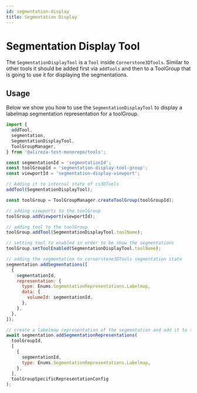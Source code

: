 ```yaml
---
id: segmentation-display
title: Segmentation Display
---
```


# Segmentation Display Tool

The `SegmentationDisplayTool` is a `Tool` inside `Cornerstone3DTools`.
Similar to other tools it should be added first via `addTools` and then
to a ToolGroup that is going to use it for displaying the segmentations.

## Usage

Below we show you how to use the `SegmentationDisplayTool` to display
a labelmap segmentation representation for a toolGroup.

```js
import {
  addTool,
  segmentation,
  SegmentationDisplayTool,
  ToolGroupManager,
} from '@alireza-test-monorepo/tools';

const segmentationId = 'segmentationId';
const toolGroupId = 'segmentation-display-tool-group';
const viewportId = 'segmentation-display-viewport';

// Adding it to internal state of cs3DTools
addTool(SegmentationDisplayTool);

const toolGroup = ToolGroupManager.createToolGroup(toolGroupId);

// adding viewports to the toolGroup
toolGroup.addViewport(viewportId);

// adding tool to the toolGroup
toolGroup.addTool(SegmentationDisplayTool.toolName);

// setting tool to enabled in order to be show the segmentations
toolGroup.setToolEnabled(SegmentationDisplayTool.toolName);

// adding the segmentation to cornerstone3DTools segmentation state
segmentation.addSegmentations([
  {
    segmentationId,
    representation: {
      type: Enums.SegmentationRepresentations.Labelmap,
      data: {
        volumeId: segmentationId,
      },
    },
  },
]);

// create a labelmap representation of the segmentation and add it to the toolGroup
await segmentation.addSegmentationRepresentations(
  toolGroupId,
  [
    {
      segmentationId,
      type: Enums.SegmentationRepresentations.Labelmap,
    },
  ],
  toolGroupSpecificRepresentationConfig
);
```

